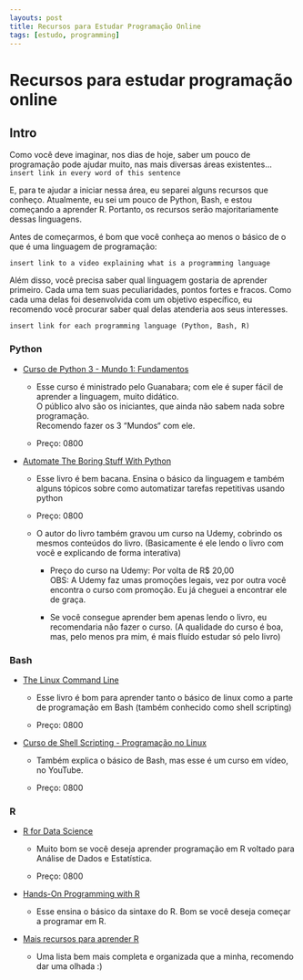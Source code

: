 ```yaml
---
layouts: post
title: Recursos para Estudar Programação Online
tags: [estudo, programming]
---
```


# Recursos para estudar programação online

## Intro

Como você deve imaginar, nos dias de hoje, saber um pouco de programação pode ajudar muito, nas mais diversas áreas existentes... `insert link in every word of this sentence`

E, para te ajudar a iniciar nessa área, eu separei alguns recursos que conheço.
Atualmente, eu sei um pouco de Python, Bash, e estou começando a aprender R. Portanto, os recursos serão majoritariamente dessas linguagens.

Antes de começarmos, é bom que você conheça ao menos o básico de o que é uma linguagem de programação:

`insert link to a video explaining what is a programming language`

Além disso, você precisa saber qual linguagem gostaria de aprender primeiro. Cada uma tem suas peculiaridades, pontos fortes e fracos. Como cada uma delas foi desenvolvida com um objetivo específico, eu recomendo você procurar saber qual delas atenderia aos seus interesses.

`insert link for each programming language (Python, Bash, R)`

### Python

  - [Curso de Python 3 - Mundo 1: Fundamentos](https://www.youtube.com/playlist?list=PLHz_AreHm4dlKP6QQCekuIPky1CiwmdI6)

    - Esse curso é ministrado pelo Guanabara; com ele é super fácil de aprender a linguagem, muito didático.<br/>O público alvo são os iniciantes, que ainda não sabem nada sobre programação.<br/>Recomendo fazer os 3 “Mundos“ com ele.

    - Preço: 0800

  - [Automate The Boring Stuff With Python](https://automatetheboringstuff.com/)

    - Esse livro é bem bacana. Ensina o básico da linguagem e também alguns tópicos sobre como automatizar tarefas repetitivas usando python

    - Preço: 0800

    - O autor do livro também gravou um curso na Udemy, cobrindo os mesmos conteúdos do livro. (Basicamente é ele lendo o livro com você e explicando de forma interativa)

      - Preço do curso na Udemy: Por volta de R$ 20,00<br/>OBS: A Udemy faz umas promoções legais, vez por outra você encontra o curso com promoção. Eu já cheguei a encontrar ele de graça.

      - Se você consegue aprender bem apenas lendo o livro, eu recomendaria não fazer o curso. (A qualidade do curso é boa, mas, pelo menos pra mim, é mais fluído estudar só pelo livro)

### Bash

  - [The Linux Command Line]()

    - Esse livro é bom para aprender tanto o básico de linux como a parte de programação em Bash (também conhecido como shell scripting)

    - Preço: 0800

  - [Curso de Shell Scripting - Programação no Linux](https://www.youtube.com/playlist?list=PLucm8g_ezqNrYgjXC8_CgbvHbvI7dDfhs)

    - Também explica o básico de Bash, mas esse é um curso em vídeo, no YouTube.

    - Preço: 0800

### R

  - [R for Data Science](https://r4ds.had.co.nz/introduction.html)

    - Muito bom se você deseja aprender programação em R voltado para Análise de Dados e Estatística.

    - Preço: 0800

  - [Hands-On Programming with R](https://rstudio-education.github.io/hopr/)

    - Esse ensina o básico da sintaxe do R. Bom se você deseja começar a programar em R.

  - [Mais recursos para aprender R](https://education.rstudio.com/learn/)

    - Uma lista bem mais completa e organizada que a minha, recomendo dar uma olhada :)
